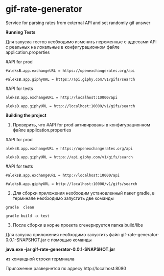 # gif-rate-generator
Service for parsing rates from external API and set randomly gif answer


<b>Running Tests</b>

Для запуска тестов необходимо изменить переменные с адресами API с реальных на локальные в конфигурационном файле application.properties

#API for prod

`#aleksB.app.exchangeURL = https://openexchangerates.org/api`

`#aleksB.app.giphyURL = https://api.giphy.com/v1/gifs/search`

#API for tests

`aleksB.app.exchangeURL = http://localhost:10000/api`

`aleksB.app.giphyURL = http://localhost:10000/v1/gifs/search`



<b>Building the project</b>

1) Проверить, что #API for prod активированы в конфигурационном файле application.properties

#API for prod

`aleksB.app.exchangeURL = https://openexchangerates.org/api`

`aleksB.app.giphyURL = https://api.giphy.com/v1/gifs/search`

#API for tests

`#aleksB.app.exchangeURL = http://localhost:10000/api`

`#aleksB.app.giphyURL = http://localhost:10000/v1/gifs/search`


2) Для сборки приложения необходим установленный пакет gradle, в терминале необходимо запустить две команды

`gradle  clean`

`gradle build -x test`

3) После сборки в корне проекта сгенерируется папка build/libs

Для запуска приложения необходимо запустить файл gif-rate-generator-0.0.1-SNAPSHOT.jar с помощью команды

<b>java.exe -jar gif-rate-generator-0.0.1-SNAPSHOT.jar</b>

из командной строки терминала

Приложение развернется по адресу http://localhost:8080

